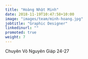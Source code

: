 ```yaml
---
title: "Hoàng Nhật Minh"
date: 2018-11-19T10:47:58+10:00
image: "images/team/minh-hoang.jpg"
jobtitle: "Graphic Designer"
linkedinurl: ""
promoted: true
weight: 7
---
```

Chuyên Võ Nguyên Giáp 24-27